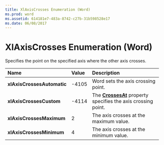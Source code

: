 ```yaml
---
title: XlAxisCrosses Enumeration (Word)
ms.prod: word
ms.assetid: 614181e7-483a-8742-c27b-31b598528e17
ms.date: 06/08/2017
---
```



# XlAxisCrosses Enumeration (Word)

Specifies the point on the specified axis where the other axis crosses.



|**Name**|**Value**|**Description**|
|:-----|:-----|:-----|
| **xlAxisCrossesAutomatic**|-4105|Word sets the axis crossing point.|
| **xlAxisCrossesCustom**|-4114|The  **[CrossesAt](axis-crossesat-property-word.md)** property specifies the axis crossing point.|
| **xlAxisCrossesMaximum**|2|The axis crosses at the maximum value.|
| **xlAxisCrossesMinimum**|4|The axis crosses at the minimum value.|

